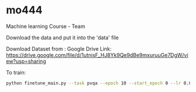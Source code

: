 # mo444
Machine learning Course - Team

Download the data and put it into the 'data' file

Download Dataset from : Google Drive Link: https://drive.google.com/file/d/1utnisF_HJ8Yk9Qe9dBe9mxuruuGe7DgW/view?usp=sharing

To train: 
```bash
python finetune_main.py --task pvqa --epoch 10 --start_epoch 0 --lr 0.01 --cos --train train --val val --tfidf --output saved_models\name --batch_size 128
```
